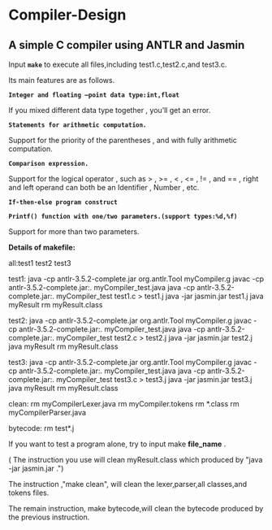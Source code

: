 # Compiler-Design
## A simple C compiler using ANTLR and Jasmin

Input **`make`** to execute all files,including test1.c,test2.c,and test3.c.

Its main features are as follows.

**`Integer and floating –point data type:int,float`**

If you mixed different data type together , you’ll get an error.

**`Statements for arithmetic computation.`**

Support for the priority of the parentheses , and with fully arithmetic computation.

**`Comparison expression.`**

Support for the logical operator , such as > , >= , < , <= , != , and == , right and left operand can both be an Identifier , Number , etc.

**`If-then-else program construct`**

**`Printf() function with one/two parameters.(support types:%d,%f)`**

Support for more than two parameters.

**Details of makefile:**

all:test1 test2 test3

test1:
	java  -cp antlr-3.5.2-complete.jar org.antlr.Tool myCompiler.g
	javac -cp antlr-3.5.2-complete.jar:. myCompiler_test.java
	java  -cp antlr-3.5.2-complete.jar:. myCompiler_test test1.c > test1.j
	java -jar jasmin.jar test1.j
	java myResult
	rm myResult.class

test2:
	java  -cp antlr-3.5.2-complete.jar org.antlr.Tool myCompiler.g
	javac -cp antlr-3.5.2-complete.jar:. myCompiler_test.java
	java  -cp antlr-3.5.2-complete.jar:. myCompiler_test test2.c > test2.j
	java -jar jasmin.jar test2.j
	java myResult
	rm myResult.class

test3:
	java  -cp antlr-3.5.2-complete.jar org.antlr.Tool myCompiler.g
	javac -cp antlr-3.5.2-complete.jar:. myCompiler_test.java
	java  -cp antlr-3.5.2-complete.jar:. myCompiler_test test3.c > test3.j
	java -jar jasmin.jar test3.j
	java myResult
	rm myResult.class

clean:
	rm myCompilerLexer.java 
	rm myCompiler.tokens 
	rm *.class 
	rm myCompilerParser.java 
	
bytecode:
	rm test*.j


If you want to test a program alone, try to input make **file_name** .

( The instruction you use will clean myResult.class which produced by "java -jar jasmin.jar <bytecode>.")

The instruction ,"make clean", will clean the lexer,parser,all classes,and tokens files.

The remain instruction, make bytecode,will clean the bytecode produced by the previous instruction.
